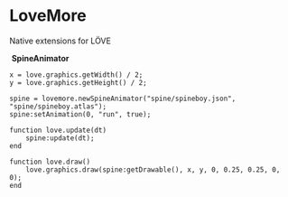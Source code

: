 # LoveMore
Native extensions for LÖVE

​	**SpineAnimator**

	x = love.graphics.getWidth() / 2;
	y = love.graphics.getHeight() / 2;
	
	spine = lovemore.newSpineAnimator("spine/spineboy.json", "spine/spineboy.atlas");
	spine:setAnimation(0, "run", true);

	function love.update(dt)
	    spine:update(dt);
	end

	function love.draw()
	    love.graphics.draw(spine:getDrawable(), x, y, 0, 0.25, 0.25, 0, 0);
	end